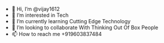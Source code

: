 - 👋 Hi, I’m @vijay1612
- 👀 I’m interested in Tech
- 🌱 I’m currently learning Cutting Edge Technology
- 💞️ I’m looking to collaborate With Thinking Out Of Box People
- 📫 How to reach me +919603837484

<!---
vijay1612/vijay1612 is a ✨ special ✨ repository because its `README.md` (this file) appears on your GitHub profile.
You can click the Preview link to take a look at your changes.
--->

